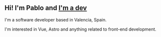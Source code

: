 ## Hi! I'm Pablo and [I'm a dev](http://pablo.is-a.dev)

I'm a software developer based in Valencia, Spain.

I'm interested in Vue, Astro and anything related to front-end development.
